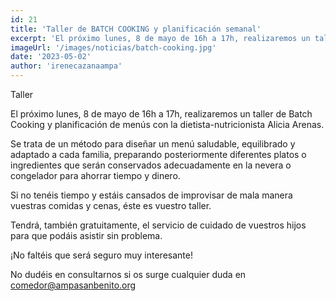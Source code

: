 ```yaml
---
id: 21
title: 'Taller de BATCH COOKING y planificación semanal'
excerpt: 'El próximo lunes, 8 de mayo de 16h a 17h, realizaremos un taller de Batch Cooking y planificación de menús con la dietista-nutricionista Alicia Arenas.'
imageUrl: '/images/noticias/batch-cooking.jpg'
date: '2023-05-02'
author: 'irenecazanaampa'
---
```


Taller

El próximo lunes, 8 de mayo de 16h a 17h, realizaremos un taller de Batch Cooking y planificación de menús con la dietista-nutricionista Alicia Arenas.

Se trata de un método para diseñar un menú saludable, equilibrado y adaptado a cada familia, preparando posteriormente diferentes platos o ingredientes que serán conservados adecuadamente en la nevera o congelador para ahorrar tiempo y dinero.

Si no tenéis tiempo y estáis cansados de improvisar de mala manera vuestras comidas y cenas, éste es vuestro taller.

Tendrá, también gratuitamente, el servicio de cuidado de vuestros hijos para que podáis asistir sin problema.

¡No faltéis que será seguro muy interesante!

No dudéis en consultarnos si os surge cualquier duda en comedor@ampasanbenito.org